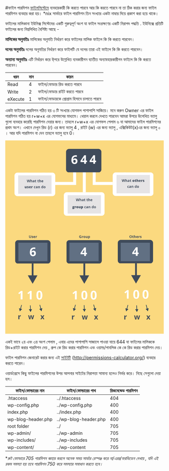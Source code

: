 #ফাইল পারমিশন 
[ফাইলসিস্টেমে](https://en.wikipedia.org/wiki/File_system_permissions) ব্যবহারকারী কি করতে পারবে আর কি করতে পারবে না তা ঠিক করার জন্য ফাইল পারমিশন ব্যবহার করা হয়। *nix সার্ভারে ফাইল পারমিশন তিন সংখ্যার একটা নাম্বার দিয়ে প্রকাশ করা হয়ে থাকে। 

ফাইলের মালিকানা ইউনিক্স সিস্টেমের একটি গুরুত্বপূর্ণ অংশ যা ফাইল সংরক্ষণের একটি নিরাপদ পদ্ধতি . ইউনিক্সে প্রতিটি ফাইলের জন্য নিম্নলিখিত বৈশিষ্ট্য আছে -

**মালিকের অনুমতিঃ**  মালিকের অনুমতি নির্ধারণ করে ফাইলের মালিক ফাইলে কি কি করতে পারবেন।

**দলের অনুমতিঃ** দলের অনুমতির নির্ধারণ করে ফাইলটি যে দলের তারা এই ফাইলে কি কি করতে পারবেন।

**অন্যান্য অনুমতিঃ** এটি নির্ধারন করে উ্পরে উল্লেখিত ব্যবকারীগন ব্যাতীত অন্যান্বহারকারীগন ফাইলে কি কি করতে পারবেন।

| ধরন | মান | কারন |
| -- | -- | -- |
| Read | 4 | ফাইল/ফোডার রিড করতে পারবে |
| Write | 2 | ফাইল/ফোডার রাইট করতে পারবে |
| eXecute | 1 | ফাইল/ফোডারকে প্রোগ্রাম হিসাবে চালাতে পারবে |

একটা ফাইলের পারমিশন গঠিত হয় ৩ টি সংখ্যার যোগফল পাশাপাশি সাজিয়ে। মনে করুন Owner এর ফাইল পারমিশন গঠিত হয় r+w+x এর যোগফলের মাধ্যমে। খেয়াল করলে দেখতে পারবেন আমরা উপরে উলেখিত ভ্যালু গুলো ব্যবহার করেছি পারমিশন দেয়ার জন্য। তাহলে r+w+x এর যোগফল পেলাম ৬ যা আমাদের ফাইল পারমিশনের প্রথম অংশ। এখানে দেখুন রিড (r) এর জন্য ভ্যালু 4 , রাইট (w) এর জন্য ভ্যালু , এক্সিকিউট(x)এর জন্য ভ্যালু ০ । আর যদি পারমিশন না দেন তাহলে ভ্যালু হবে 0।

![](images/7.jpg)

একই ভাবে ২য় এবং ৩য় অংশ পেলাম , এবার এদের পাশাপাশি সাজালে পাওয়া যায়ে 644 যা ফাইলের মালিককে রিড+রাইট করার পারমিশন দেয় , গ্রুপ কে রিড করার পারমিশন এবং ওয়াল্ড/পাবলিক কে কে রিড করার পারমিশন দেয়।

ফাইল পারমিশন জেনারেট করার জন্য এই [সাইটটি](http://permissions-calculator.org/) (http://permissions-calculator.org/) ব্যবহার করতে পারেন।

ওয়ার্ডপ্রেসে কিছু ফাইলের পারমিশনের উপর আপনার সাইটের নিরাপত্তা সামান্য হলেও নির্ভর করে। নিছে সেগুলো দেয়া হল।

| ফাইল/ফোল্ডারের নাম | ফাইল/ফোল্ডারের পাথ | রিকমেন্ডেড পারমিশন |
| -- | -- | -- |
|.htaccess|	../.htaccess|	404|
|wp-config.php|	../wp-config.php|	400|
|index.php|	../index.php|	400|
|wp-blog-header.php|	../wp-blog-header.php|	400|
|root folder|	../|	705|
|wp-admin/|	../wp-admin|	705|
|wp-includes/|	../wp-includes|	705|
|wp-content/	|../wp-content|	705|

**রুট ফোল্ডারে 705 পারমিশন ব্বহার করলে অনেক সময় সার্ভার রেস্পঞ্জ করে না/এরর/ফরভিডেন দেখায় , যদি এই রকম সমস্যা হয় তবে পারমিশন 750 করে সমস্যার সমাধান করতে হবে।*

